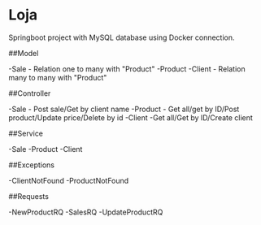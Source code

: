 # Loja

Springboot project with MySQL database using Docker connection.

##Model

-Sale - Relation one to many with "Product"
-Product 
-Client - Relation many to many with "Product"

##Controller

-Sale - Post sale/Get by client name
-Product - Get all/get by ID/Post product/Update price/Delete by id
-Client -Get all/Get by ID/Create client

##Service

-Sale
-Product
-Client

##Exceptions

-ClientNotFound
-ProductNotFound

##Requests

-NewProductRQ
-SalesRQ
-UpdateProductRQ


